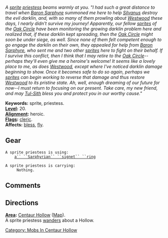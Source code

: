 *A [sprite](Sprites.md "wikilink")
[priestess](:Category:_Priests.md "wikilink") beams warmly at you. "I
had such a great distance to travel when [Baron
Sarphyre](Baron_Amier_Sarphyre.md "wikilink") summoned me here to help
[Silvanus](Centaur_Ranger.md "wikilink") destroy the evil darklin, and,
with so many of them prowling about
[Westwood](:Category:_Westwood.md "wikilink") these days, I nearly
didn't survive my journey! Apparently, our fellow
[sprites](Sprites.md "wikilink") of the [Oak
Circle](:Category:_Oak_Circle.md "wikilink") have been monitoring the
growing darklin problem here and realized that, if these darklin kept
spreading, then the [Oak Circle](:Category:_Oak_Circle.md "wikilink")
might soon be under siege, as well. Since none of them felt competent
enough to go engage the darklin on their own, they appealed for help
from [Baron Sarphyre](Baron_Amier_Sarphyre.md "wikilink"), who sent me
and two other [sprites](Sprites.md "wikilink") here to fight on their
behalf. If I survive this conflict, then I think that I may retire to
the [Oak Circle](:Category:_Oak_Circle.md "wikilink")--perhaps they'll
even give me a heroine's welcome! It seems like a lovely place to me, as
does [Westwood](:Category:_Westwood.md "wikilink"), except where I've
noticed darklin damage beginning to show. Once it becomes safe to do so
again, perhaps we [sprites](Sprites.md "wikilink") can begin working to
reverse that damage and thus restore
[Westwood](:Category:_Westwood.md "wikilink") to its pristine state. Ah,
well, enough dreaming of our future for now--I must return to focusing
on our present. Take care, my new friend, and may
[Tul-Sith](Tul-Sith.md "wikilink") bless you and protect you in our
worthy cause."*

**Keywords:** sprite, priestess.  
**[Level](Level.md "wikilink"):** 20.  
**[Alignment](Alignment.md "wikilink"):** heroic.  
**[Flags](:Category:_Mob_Types.md "wikilink"):**
[cleric](Spellcasting_Mobs.md "wikilink").  
**Affects:** [bless](Bless.md "wikilink"), [fly](Fly.md "wikilink").  

## Gear

`A sprite priestess is using:`  
<worn on finger>`    `[`a`` ``Sarphyrian`` ``signet`` ``ring`](Sarphyrian_Signet_Ring.md "wikilink")

`A sprite priestess is carrying:`  
`     Nothing.`

## Comments

## Directions

**[Area](:Category:_Areas.md "wikilink"):** [Centaur
Hollow](:Category:_Centaur_Hollow.md "wikilink")
([Map](Centaur_Hollow_Map.md "wikilink")).  
A sprite priestess [wanders](Wandering_Mobs.md "wikilink") about a
Hollow.  

[Category: Mobs In Centaur
Hollow](Category:_Mobs_In_Centaur_Hollow "wikilink")
